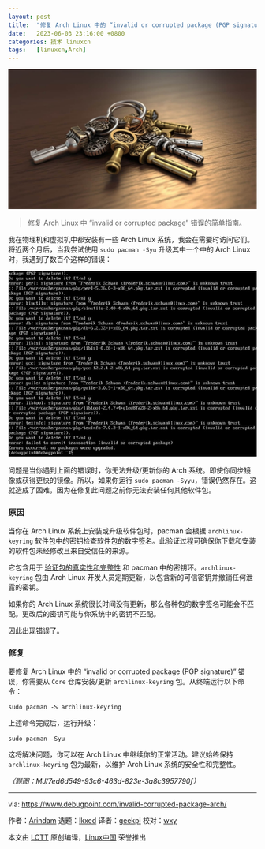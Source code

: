 ```yaml
---
layout: post
title:	"修复 Arch Linux 中的 “invalid or corrupted package (PGP signature)” 错误"
date:	2023-06-03 23:16:00 +0800 
categories:	技术 linuxcn 
tags:	[linuxcn,Arch]
---
```



![](/Asserts/Images/album/202306/03/231559qweqmphmmzpwxhiq.jpg)



> 
> 修复 Arch Linux 中 “invalid or corrupted package” 错误的简单指南。
> 
> 
> 


我在物理机和虚拟机中都安装有一些 Arch Linux 系统，我会在需要时访问它们。将近两个月后，当我尝试使用 `sudo pacman -Syu` 升级其中一个中的 Arch Linux 时，我遇到了数百个这样的错误：


![Arch Linux 中无效或损坏的包错误示例](/Asserts/Images/album/202306/03/231712omwmrgegfepeggg4.jpg)


问题是当你遇到上面的错误时，你无法升级/更新你的 Arch 系统。即使你同步镜像或获得更快的镜像。所以，如果你运行 `sudo pacman -Syyu`，错误仍然存在。这就造成了困难，因为在修复此问题之前你无法安装任何其他软件包。


### 原因


当你在 Arch Linux 系统上安装或升级软件包时，pacman 会根据 `archlinux-keyring` 软件包中的密钥检查软件包的数字签名。此验证过程可确保你下载和安装的软件包未经修改且来自受信任的来源。


它包含用于 [验证包的真实性和完整性](https://wiki.archlinux.org/title/Pacman/Package_signing) 和 pacman 中的密钥环。`archlinux-keyring` 包由 Arch Linux 开发人员定期更新，以包含新的可信密钥并撤销任何泄露的密钥。


如果你的 Arch Linux 系统很长时间没有更新，那么各种包的数字签名可能会不匹配。更改后的密钥可能与你系统中的密钥不匹配。


因此出现错误了。


### 修复


要修复 Arch Linux 中的 “invalid or corrupted package (PGP signature)” 错误，你需要从 `Core` 仓库安装/更新 `archlinux-keyring` 包。从终端运行以下命令：



```
sudo pacman -S archlinux-keyring

```

上述命令完成后，运行升级：



```
sudo pacman -Syu

```

这将解决问题，你可以在 Arch Linux 中继续你的正常活动。建议始终保持 `archlinux-keyring` 包为最新，以维护 Arch Linux 系统的安全性和完整性。


*（题图：MJ/7ed6d549-93c6-463d-823e-3a8c3957790f）*




---


via: <https://www.debugpoint.com/invalid-corrupted-package-arch/>


作者：[Arindam](https://www.debugpoint.com/author/admin1/) 选题：[lkxed](https://github.com/lkxed/) 译者：[geekpi](https://github.com/geekpi) 校对：[wxy](https://github.com/wxy)


本文由 [LCTT](https://github.com/LCTT/TranslateProject) 原创编译，[Linux中国](https://linux.cn/) 荣誉推出
